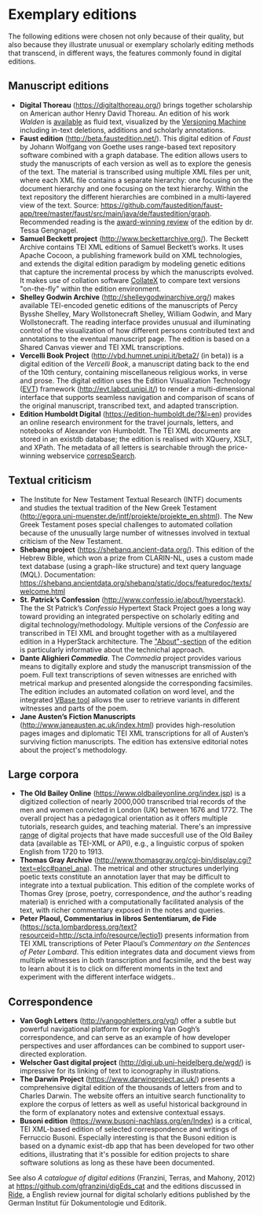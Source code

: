 # Exemplary editions

The following editions were chosen not only because of their quality, but also because they illustrate unusual or exemplary scholarly editing methods that transcend, in different ways, the features commonly found in digital editions. 

## Manuscript editions

* **Digital Thoreau** (<https://digitalthoreau.org/>) brings together scholarship on American author Henry David Thoreau. An edition of his work _Walden_ is [available](<https://digitalthoreau.org/fluid-text-toc/>) as fluid text, visualized by the [Versioning Machine](http://v-machine.org/) including in-text deletions, additions and scholarly annotations. 
* **Faust edition** (<http://beta.faustedition.net/>). This digital edition of _Faust_ by Johann Wolfgang von Goethe uses range-based text repository software combined with a graph database. The edition allows users to study the manuscripts of each version as well as to explore the genesis of the text. The material is transcribed using multiple XML files per unit, where each XML file contains a separate hierarchy: one focusing on the document hierarchy and one focusing on the text hierarchy. Within the text repository the different hierarchies are combined in a multi-layered view of the text. Source: <https://github.com/faustedition/faust-app/tree/master/faust/src/main/java/de/faustedition/graph>. Recommended reading is the [award-winning review](https://ride.i-d-e.de/issues/issue-7/faustedition/) of the edition by dr. Tessa Gengnagel.
* **Samuel Beckett project** (<http://www.beckettarchive.org/>). The Beckett Archive contains TEI XML editions of Samuel Beckett’s works. It uses Apache Cocoon, a publishing framework build on XML technologies, and extends the digital edition paradigm by modeling genetic editions that capture the incremental process by which the manuscripts evolved. It makes use of collation software [CollateX](collatex.net/) to compare text versions "on-the-fly" within the edition environment.
* **Shelley Godwin Archive** (<http://shelleygodwinarchive.org/>) makes available TEI-encoded genetic editions of the manuscripts of Percy Bysshe Shelley, Mary Wollstonecraft Shelley, William Godwin, and Mary Wollstonecraft. The reading interface provides unusual and illuminating control of the visualization of how different persons contributed text and annotations to the eventual manuscript page. The edition is based on a Shared Canvas viewer and TEI XML transcriptions.
* **Vercelli Book Project** (<http://vbd.humnet.unipi.it/beta2/> (in beta)) is a digital edition of the _Vercelli Book_, a manuscript dating back to the end of the 10th century, containing miscellaneous religious works, in verse and prose. The digital edition uses the Edition Visualization Technology ([EVT](http://evt.labcd.unipi.it/)) framework (<http://evt.labcd.unipi.it/>) to render a multi-dimensional interface that supports seamless navigation and comparison of scans of the original manuscript, transcribed text, and adapted transcription.
* **Edition Humboldt Digital** (<https://edition-humboldt.de/?&l=en>) provides an online research environment for the travel journals, letters, and notebooks of Alexander von Humboldt. The TEI XML documents are stored in an existdb database; the edition is realised with XQuery, XSLT, and XPath. The metadata of all letters is searchable through the price-winning webservice [correspSearch](https://correspsearch.net/en/home.html).


## Textual criticism

* The Institute for New Testament Textual Research (INTF) documents and studies the textual tradition of the New Greek Testament (<http://egora.uni-muenster.de/intf/projekte/projekte_en.shtml>). The New Greek Testament poses special challenges to automated collation because of the unusually large number of witnesses involved in textual criticism of the New Testament. 
* **Shebanq project** (<https://shebanq.ancient-data.org/>). This edition of the Hebrew Bible, which won a prize from CLARIN-NL, uses a custom made text database (using a graph-like structure) and text query language (MQL). Documentation: <https://shebanq.ancientdata.org/shebanq/static/docs/featuredoc/texts/welcome.html>
* **St. Patrick’s Confession** (<http://www.confessio.ie/about/hyperstack>). The the St Patrick’s _Confessio_ Hypertext Stack Project goes a long way toward providing an integrated perspective on scholarly editing and digital technology/methodology. Multiple versions of the _Confessio_ are transcribed in TEI XML and brought together with as a multilayered edition in a HyperStack architecture. The ["About"-section](https://www.confessio.ie/about/hyperstack#) of the edition is particularly informative about the technichal approach.
* **Dante Alighieri _Commedia_**. The _Commedia_ project provides various means to digitally explore and study the manuscript transmission of the poem. Full text transcriptions of seven witnesses are enriched with metrical markup and presented alongside the corresponding facsimiles. The edition includes an automated collation on word level, and the integrated [VBase tool](http://www.sd-editions.com/AnaAdditional/commediaonline/help/index.html) allows the user to retrieve variants in different witnesses and parts of the poem.
* **Jane Austen’s Fiction Manuscripts** (<http://www.janeausten.ac.uk/index.html>) provides high-resolution pages images and diplomatic TEI XML transcriptions for all of Austen’s surviving fiction manuscripts. The edition has extensive editorial notes about the project's methodology.


## Large corpora

* **The Old Bailey Online** (<https://www.oldbaileyonline.org/index.jsp>) is a digitized collection of nearly 2000,000 transcribed trial records of the men and women convicted in London (UK) between 1676 and 1772. The overall project has a pedagogical orientation as it offers multiple tutorials, research guides, and teaching material. There's an impressive [range](https://www.oldbaileyonline.org/static/Projects.jsp) of digital projects that have made succesfull use of the Old Bailey data (available as TEI-XML or API), e.g., a linguistic corpus of spoken English from 1720 to 1913. 
* **Thomas Gray Archive** (<http://www.thomasgray.org/cgi-bin/display.cgi?text=elcc#panel_ana>). The metrical and other structures underlying poetic texts constitute an annotation layer that may be difficult to integrate into a textual publication. This edition of the complete works of Thomas Grey (prose, poetry, correspondence, *and* the author's reading material) is enriched with a computationally facilitated analysis of the text, with richer commentary exposed in the notes and queries.
* **Peter Plaoul, Commentarius in libros Sententiarum, de Fide** (<https://scta.lombardpress.org/text?resourceid=http://scta.info/resource/lectio1>) presents information from TEI XML transcriptions of Peter Plaoul’s *Commentary on the Sentences of Peter Lombard*. This edition integrates data and document views from multiple witnesses in both transcription and facsimile, and the best way to learn about it is to click on different moments in the text and experiment with the different interface widgets..


## Correspondence

* **Van Gogh Letters** (<http://vangoghletters.org/vg/>) offer a subtle but powerful navigational platform for exploring Van Gogh’s correspondence, and can serve as an example of how developer perspectives and user affordances can be combined to support user-directed exploration.
* **Welscher Gast digital project** (<http://digi.ub.uni-heidelberg.de/wgd/>) is impressive for its linking of text to iconography in illustrations.
* **The Darwin Project** (<https://www.darwinproject.ac.uk/>) presents a comprehensive digital edition of the thousands of letters from and to Charles Darwin. The website offers an intuitive search functionality to explore the corpus of letters as well as useful historical background in the form of explanatory notes and extensive contextual essays.
* **Busoni edition** (<https://www.busoni-nachlass.org/en/Index>) is a critical, TEI XML-based edition of selected correspondence and writings of Ferruccio Busoni. Especially interesting is that the Busoni edition is based on a dynamic exist-db app that has been developed for two other editions, illustrating that it's possible for edition projects to share software solutions as long as these have been documented.

See also _A catalogue of digital editions_ (Franzini, Terras, and Mahony, 2012) at <https://github.com/gfranzini/digEds_cat> and the editions discussed in [Ride](https://ride.i-d-e.de/issues/), a English review journal for digital scholarly editions published by the German Institut für Dokumentologie und Editorik.